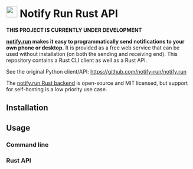 # <img src="https://avatars2.githubusercontent.com/u/53474526?s=200&v=4" height="30" /> Notify Run Rust API

**THIS PROJECT IS CURRENTLY UNDER DEVELOPMENT**

**[notify.run](https://notify.run) makes it easy to programmatically send notifications to your own phone or desktop.** It is provided as a free web service that can be used without installation (on both the sending and receiving end). This repository contains a Rust CLI client as well as a Rust API.

See the original Python client/API: https://github.com/notify-run/notify.run

The [notify.run Rust backend](https://github.com/notify-run/notify-run-rs) is open-source and MIT licensed, but support for self-hosting is a low priority use case.

## Installation

<!-- TODO -->

## Usage

### Command line

<!-- TODO -->

### Rust API

<!-- TODO -->
